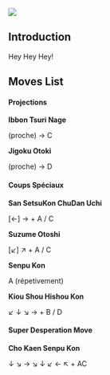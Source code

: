 ![](Ffspbilly.PNG)  

## Introduction

Hey Hey Hey!

## Moves List

#### Projections

**Ibbon Tsuri Nage**

(proche) → C

**Jigoku Otoki**

(proche) → D

#### Coups Spéciaux

**San SetsuKon ChuDan Uchi**

\[←\] → + A / C

**Suzume Otoshi**

\[↙\] ↗ + A / C

**Senpu Kon**

A (répetivement)

**Kiou Shou Hishou Kon**

↙ ↓ ↘ → + B / D

#### Super Desperation Move

**Cho Kaen Senpu Kon**

↓ ↘ → ↘ ↓ ↙ ← ↖ + AC
